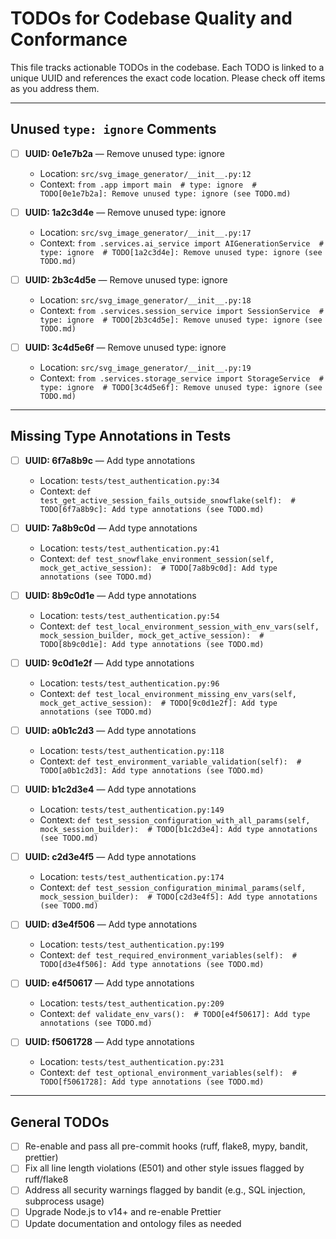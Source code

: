 # TODOs for Codebase Quality and Conformance

This file tracks actionable TODOs in the codebase. Each TODO is linked to a unique UUID and references the exact code location. Please check off items as you address them.

---

## Unused `type: ignore` Comments

- [ ] **UUID: 0e1e7b2a** — Remove unused type: ignore
  - Location: `src/svg_image_generator/__init__.py:12`
  - Context: `from .app import main  # type: ignore  # TODO[0e1e7b2a]: Remove unused type: ignore (see TODO.md)`

- [ ] **UUID: 1a2c3d4e** — Remove unused type: ignore
  - Location: `src/svg_image_generator/__init__.py:17`
  - Context: `from .services.ai_service import AIGenerationService  # type: ignore  # TODO[1a2c3d4e]: Remove unused type: ignore (see TODO.md)`

- [ ] **UUID: 2b3c4d5e** — Remove unused type: ignore
  - Location: `src/svg_image_generator/__init__.py:18`
  - Context: `from .services.session_service import SessionService  # type: ignore  # TODO[2b3c4d5e]: Remove unused type: ignore (see TODO.md)`

- [ ] **UUID: 3c4d5e6f** — Remove unused type: ignore
  - Location: `src/svg_image_generator/__init__.py:19`
  - Context: `from .services.storage_service import StorageService  # type: ignore  # TODO[3c4d5e6f]: Remove unused type: ignore (see TODO.md)`

---

## Missing Type Annotations in Tests

- [ ] **UUID: 6f7a8b9c** — Add type annotations
  - Location: `tests/test_authentication.py:34`
  - Context: `def test_get_active_session_fails_outside_snowflake(self):  # TODO[6f7a8b9c]: Add type annotations (see TODO.md)`

- [ ] **UUID: 7a8b9c0d** — Add type annotations
  - Location: `tests/test_authentication.py:41`
  - Context: `def test_snowflake_environment_session(self, mock_get_active_session):  # TODO[7a8b9c0d]: Add type annotations (see TODO.md)`

- [ ] **UUID: 8b9c0d1e** — Add type annotations
  - Location: `tests/test_authentication.py:54`
  - Context: `def test_local_environment_session_with_env_vars(self, mock_session_builder, mock_get_active_session):  # TODO[8b9c0d1e]: Add type annotations (see TODO.md)`

- [ ] **UUID: 9c0d1e2f** — Add type annotations
  - Location: `tests/test_authentication.py:96`
  - Context: `def test_local_environment_missing_env_vars(self, mock_get_active_session):  # TODO[9c0d1e2f]: Add type annotations (see TODO.md)`

- [ ] **UUID: a0b1c2d3** — Add type annotations
  - Location: `tests/test_authentication.py:118`
  - Context: `def test_environment_variable_validation(self):  # TODO[a0b1c2d3]: Add type annotations (see TODO.md)`

- [ ] **UUID: b1c2d3e4** — Add type annotations
  - Location: `tests/test_authentication.py:149`
  - Context: `def test_session_configuration_with_all_params(self, mock_session_builder):  # TODO[b1c2d3e4]: Add type annotations (see TODO.md)`

- [ ] **UUID: c2d3e4f5** — Add type annotations
  - Location: `tests/test_authentication.py:174`
  - Context: `def test_session_configuration_minimal_params(self, mock_session_builder):  # TODO[c2d3e4f5]: Add type annotations (see TODO.md)`

- [ ] **UUID: d3e4f506** — Add type annotations
  - Location: `tests/test_authentication.py:199`
  - Context: `def test_required_environment_variables(self):  # TODO[d3e4f506]: Add type annotations (see TODO.md)`

- [ ] **UUID: e4f50617** — Add type annotations
  - Location: `tests/test_authentication.py:209`
  - Context: `def validate_env_vars():  # TODO[e4f50617]: Add type annotations (see TODO.md)`

- [ ] **UUID: f5061728** — Add type annotations
  - Location: `tests/test_authentication.py:231`
  - Context: `def test_optional_environment_variables(self):  # TODO[f5061728]: Add type annotations (see TODO.md)`

---

## General TODOs

- [ ] Re-enable and pass all pre-commit hooks (ruff, flake8, mypy, bandit, prettier)
- [ ] Fix all line length violations (E501) and other style issues flagged by ruff/flake8
- [ ] Address all security warnings flagged by bandit (e.g., SQL injection, subprocess usage)
- [ ] Upgrade Node.js to v14+ and re-enable Prettier
- [ ] Update documentation and ontology files as needed
